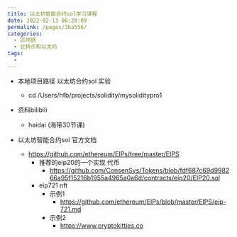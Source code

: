 ```yaml
---
title: 以太坊智能合约sol学习课程
date: 2022-02-13 06:28:09
permalink: /pages/3ba556/
categories:
  - 区块链
  - 比特币和以太坊
tags:
  - 
---
```




* 本地项目路径 以太坊合约sol 实验
  * cd /Users/hfb/projects/solidity/mysoliditypro1


* 资料bilibili
  * haidai (海带30节课)


* 以太坊智能合约sol  官方文档
  * https://github.com/ethereum/EIPs/tree/master/EIPS
    * 推荐的eip20的一个实现  代币
      * https://github.com/ConsenSys/Tokens/blob/fdf687c69d998266a95f15216b1955a4965a0a6d/contracts/eip20/EIP20.sol
    * eip721 nft 
      * 示例1
        * https://github.com/ethereum/EIPs/blob/master/EIPS/eip-721.md
      * 示例2
        * https://www.cryptokitties.co
